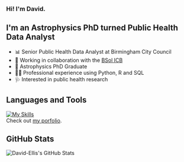 ### Hi! I'm David.

## I'm an Astrophysics PhD turned Public Health Data Analyst
- 📊 Senior Public Health Data Analyst at Birmingham City Council
- 🤝 Working in collaboration with the [BSol ICB](https://github.com/Birmingham-and-Solihull-ICS/)
- 🌌 Astrophysics PhD Graduate 
- 👨‍💻 Professional experience using Python, R and SQL
- 🩺 Interested in public health research

## Languages and Tools
[![My Skills](https://skillicons.dev/icons?i=r,py,latex,regex,html,css,js,git,github&theme=dark)](https://skillicons.dev)
<br/>
Check out [my porfolio](https://david-ellis.github.io/portfolio.html).

## GitHub Stats
<img align="left" alt="David-Ellis's GitHub Stats" src = "https://github-readme-stats.vercel.app/api?username=David-Ellis&show_icons=true&theme=dracula">
